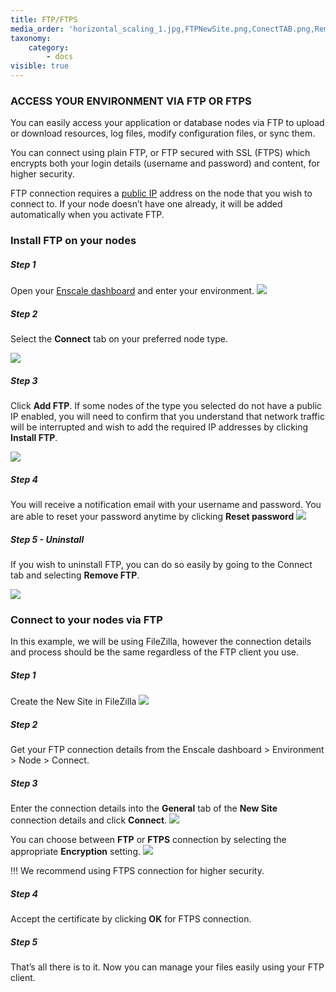 ```yaml
---
title: FTP/FTPS
media_order: 'horizontal_scaling_1.jpg,FTPNewSite.png,ConectTAB.png,RemoveFtp.png,addFtpModal.png,ResetPassFTP.png,FTPNewSiteDetails.png,FTPorFTPS.png'
taxonomy:
    category:
        - docs
visible: true
---
```


### ACCESS YOUR ENVIRONMENT VIA FTP OR FTPS

You can easily access your application or database nodes via FTP to upload or download resources, log files, modify configuration files, or sync them.

You can connect using plain FTP, or FTP secured with SSL (FTPS) which encrypts both your login details (username and password) and content, for higher security.

FTP connection requires a [public IP](/features/ip-addresses#using-a-public-ip-address) address on the node that you wish to connect to. If your node doesn’t have one already, it will be added automatically when you activate FTP.

### Install FTP on your nodes

##### Step 1

Open your [Enscale dashboard](https://dashboard.enscale.com) and enter your environment.
![](horizontal_scaling_1.jpg)

##### Step 2

Select the **Connect** tab on your preferred node type.

![](ConectTAB.png)

##### Step 3

Click **Add FTP**. If some nodes of the type you selected do not have a public IP enabled, you will need to confirm that you understand that network traffic will be interrupted and wish to add the required IP addresses by clicking **Install FTP**.

![](addFtpModal.png)

##### Step 4

You will receive a notification email with your username and password. You are able to reset your password anytime by clicking **Reset password**
![](ResetPassFTP.png)

##### Step 5 - Uninstall

If you wish to uninstall FTP, you can do so easily by going to the Connect tab and selecting **Remove FTP**.

![](RemoveFtp.png)

### Connect to your nodes via FTP

In this example, we will be using FileZilla, however the connection details and process should be the same regardless of the FTP client you use.

##### Step 1
 
Create the New Site in FileZilla
![](FTPNewSite.png)

##### Step 2

Get your FTP connection details from the Enscale dashboard > Environment > Node > Connect.

##### Step 3

Enter the connection details into the **General** tab of the **New Site** connection details and click **Connect**.
![](FTPNewSiteDetails.png)

You can choose between **FTP** or **FTPS** connection by selecting the appropriate **Encryption** setting.
![](FTPorFTPS.png)

!!! We recommend using FTPS connection for higher security.

##### Step 4

Accept the certificate by clicking **OK** for FTPS connection.

##### Step 5

That’s all there is to it. Now you can manage your files easily using your FTP client.